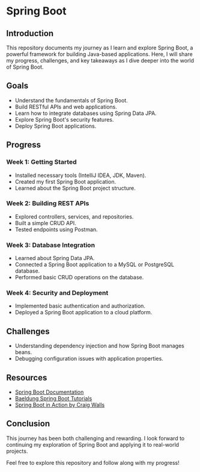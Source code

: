 # Spring Boot

## Introduction
This repository documents my journey as I learn and explore Spring Boot, a powerful framework for building Java-based applications. Here, I will share my progress, challenges, and key takeaways as I dive deeper into the world of Spring Boot.

## Goals
- Understand the fundamentals of Spring Boot.
- Build RESTful APIs and web applications.
- Learn how to integrate databases using Spring Data JPA.
- Explore Spring Boot's security features.
- Deploy Spring Boot applications.

## Progress
### Week 1: Getting Started
- Installed necessary tools (IntelliJ IDEA, JDK, Maven).
- Created my first Spring Boot application.
- Learned about the Spring Boot project structure.

### Week 2: Building REST APIs
- Explored controllers, services, and repositories.
- Built a simple CRUD API.
- Tested endpoints using Postman.

### Week 3: Database Integration
- Learned about Spring Data JPA.
- Connected a Spring Boot application to a MySQL or PostgreSQL database.
- Performed basic CRUD operations on the database.

### Week 4: Security and Deployment
- Implemented basic authentication and authorization.
- Deployed a Spring Boot application to a cloud platform.

## Challenges
- Understanding dependency injection and how Spring Boot manages beans.
- Debugging configuration issues with application properties.

## Resources
- [Spring Boot Documentation](https://spring.io/projects/spring-boot)
- [Baeldung Spring Boot Tutorials](https://www.baeldung.com/spring-boot)
- [Spring Boot in Action by Craig Walls](https://www.manning.com/books/spring-boot-in-action)

## Conclusion
This journey has been both challenging and rewarding. I look forward to continuing my exploration of Spring Boot and applying it to real-world projects.

Feel free to explore this repository and follow along with my progress!